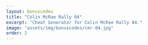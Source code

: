 ```yaml
---
layout: bonuscodes
title: "Colin McRae Rally 04"
excerpt: "Cheat Generator for Colin McRae Rally 04."
image: "assets/img/bonuscodes/cmr-04.jpg"
order: 2
---
```


<script type="text/python">
from browser import ajax, bind, document, html
from generators import cmr04

PROTOTYPE_OPTION = 'prototype'

@bind('#cheat-gen-form', 'submit')
def onGenerate(ev):
    data = ajax.form_data(ev.target)

    accessCode = int(data.get('access-code'))
    cheatCodes = ['GroupB with 2 cars', 'All Cars', 'All Tracks', 'Expert Mode', 'Auto - Upgrades', 'All Tests', 'Mirror Mode']
    prototype = PROTOTYPE_OPTION in data.getAll('options')

    outputBlock = document['output-window']
    outputs = outputBlock.select_one('output')
    outputBlock.style.display = 'block'
    outputs.clear()

    def gen():
        for index, cheat in enumerate(cheatCodes):
            cryptedCode = cmr04.generateCode(accessCode, index, prototype)
            if cryptedCode:
                yield cheat, cryptedCode
    outputs <= html.DL(html.DIV(html.DT(term + ':') + ' ' + html.DD(code)) for term, code in gen())

prototypeCheckbox = document['additional-option1']
prototypeCheckbox.style.display = 'inline'
prototypeCheckbox.select_one('label').text = 'Prototype:'
prototypeCheckbox.select_one('input').value = PROTOTYPE_OPTION

document['access-code'].min = 1
document['access-code'].max = cmr04.ACCESS_CODE_MAX
</script>
